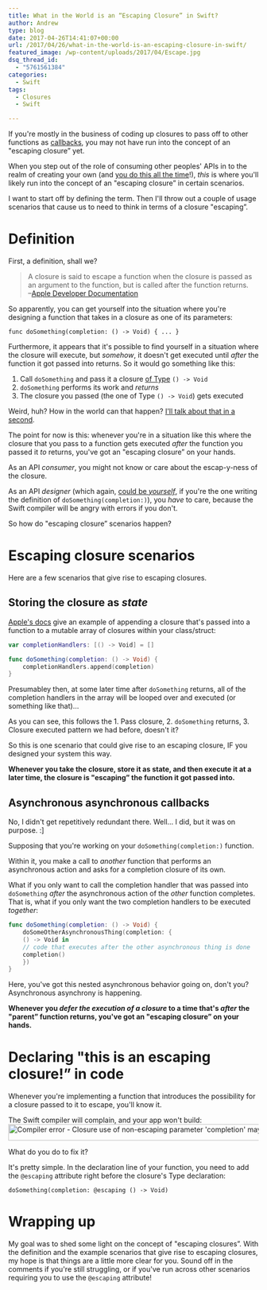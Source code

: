 ```yaml
---
title: What in the World is an “Escaping Closure” in Swift?
author: Andrew
type: blog
date: 2017-04-26T14:41:07+00:00
url: /2017/04/26/what-in-the-world-is-an-escaping-closure-in-swift/
featured_image: /wp-content/uploads/2017/04/Escape.jpg
dsq_thread_id:
  - "5761561384"
categories:
  - Swift
tags:
  - Closures
  - Swift

---
```

If you're mostly in the business of coding up closures to pass off to other functions as [callbacks][1], you may not have run into the concept of an "escaping closure&#8221; yet.

When you step out of the role of consuming other peoples' APIs in to the realm of creating your own (and [you do this all the time][2]!), _this_ is where you'll likely run into the concept of an "escaping closure&#8221; in certain scenarios.

I want to start off by defining the term. Then I'll throw out a couple of usage scenarios that cause us to need to think in terms of a closure "escaping&#8221;.

<a name="definition" class="jump-target"></a>

# Definition

First, a definition, shall we?

> A closure is said to escape a function when the closure is passed as an argument to the function, but is called after the function returns.  
> –[Apple Developer Documentation][3] 

So apparently, you can get yourself into the situation where you're designing a function that takes in a closure as one of its parameters:

`func doSomething(completion: () -> Void) { ... }`

Furthermore, it appears that it's possible to find yourself in a situation where the closure will execute, but _somehow_, it doesn't get executed until _after_ the function it got passed into returns. So it would go something like this:

  1. Call `doSomething` and pass it a closure [of Type][4] `() -> Void`
  2. `doSomething` performs its work and _returns_
  3. The closure you passed (the one of Type `() -> Void`) gets executed

Weird, huh? How in the world can that happen? [I'll talk about that in a second][5].

The point for now is this: whenever you're in a situation like this where the closure that you pass to a function gets executed _after_ the function you passed it _to_ returns, you've got an "escaping closure&#8221; on your hands.

As an API _consumer_, you might not know or care about the escap-y-ness of the closure.

As an API _designer_ (which again, [could be _yourself_][2], if you're the one writing the definition of `doSomething(completion:)`), you _have_ to care, because the Swift compiler will be angry with errors if you don't.

So how do "escaping closure&#8221; scenarios happen?

<a name="usage" class="jump-target"></a>

# Escaping closure scenarios

Here are a few scenarios that give rise to escaping closures.

<a name="store-as-state" class="jump-target"></a>

## Storing the closure as _state_

[Apple's docs][3] give an example of appending a closure that's passed into a function to a mutable array of closures within your class/struct:

```swift
var completionHandlers: [() -> Void] = []

func doSomething(completion: () -> Void) {
    completionHandlers.append(completion)
}
```

Presumabley then, at some later time after `doSomething` returns, all of the completion handlers in the array will be looped over and executed (or something like that)&#8230;

As you can see, this follows the 1. Pass closure, 2. `doSomething` returns, 3. Closure executed pattern we had before, doesn't it?

So this is one scenario that could give rise to an escaping closure, IF you designed your system this way.

**Whenever you take the closure, store it as state, and then execute it at a later time, the closure is "escaping&#8221; the function it got passed into.**

<a name="async-callbacks" class="jump-target"></a>

## Asynchronous asynchronous callbacks

No, I didn't get repetitively redundant there. Well&#8230; I did, but it was on purpose. :]

Supposing that you're working on your `doSomething(completion:)` function.

Within it, you make a call to _another_ function that performs an asynchronous action and asks for a completion closure of its own.

What if you only want to call the completion handler that was passed into `doSomething` _after_ the asynchronous action of the _other_ function completes. That is, what if you only want the two completion handlers to be executed _together_:

```swift
func doSomething(completion: () -> Void) {
    doSomeOtherAsynchronousThing(completion: {
    () -> Void in
    // code that executes after the other asynchronous thing is done
    completion()
    })
}
```

Here, you've got this nested asynchronous behavior going on, don't you? Asynchronous asynchrony is happening.

**Whenever you _defer the execution of a closure_ to a time that's _after_ the "parent&#8221; function returns, you've got an "escaping closure&#8221; on your hands.**

<a name="declaring-escaping" class="jump-target"></a>

# Declaring "this is an escaping closure!&#8221; in code

Whenever you're implementing a function that introduces the possibility for a closure passed to it to escape, you'll know it.

The Swift compiler will complain, and your app won't build:  
[<img src="https://www.andrewcbancroft.com/wp-content/uploads/2017/04/escaping-closure.png" alt="Compiler error - Closure use of non-escaping parameter &#039;completion&#039; may allow it to escape" width="891" height="33" class="alignnone size-full wp-image-13321" srcset="https://www.andrewcbancroft.com/wp-content/uploads/2017/04/escaping-closure.png 891w, https://www.andrewcbancroft.com/wp-content/uploads/2017/04/escaping-closure-300x11.png 300w, https://www.andrewcbancroft.com/wp-content/uploads/2017/04/escaping-closure-768x28.png 768w" sizes="(max-width: 891px) 100vw, 891px" />][6]

What do you do to fix it?

It's pretty simple. In the declaration line of your function, you need to add the `@escaping` attribute right before the closure's Type declaration:

`doSomething(completion: @escaping () -> Void)`

# Wrapping up

My goal was to shed some light on the concept of "escaping closures&#8221;. With the definition and the example scenarios that give rise to escaping closures, my hope is that things are a little more clear for you. Sound off in the comments if you're still struggling, or if you've run across other scenarios requiring you to use the `@escaping` attribute!

<a name="share" class="jump-target"></a>

 [1]: https://www.andrewcbancroft.com/2016/02/15/fundamentals-of-callbacks-for-swift-developers/
 [2]: https://www.andrewcbancroft.com/2017/04/25/every-developer-api-designer/
 [3]: https://developer.apple.com/library/content/documentation/Swift/Conceptual/Swift_Programming_Language/Closures.html#//apple_ref/doc/uid/TP40014097-CH11-ID546
 [4]: https://www.andrewcbancroft.com/2016/03/18/swift-functions-as-types/
 [5]: #usage
 [6]: https://www.andrewcbancroft.com/wp-content/uploads/2017/04/escaping-closure.png